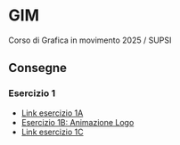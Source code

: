 # GIM
Corso di Grafica in movimento 2025 / SUPSI   



## Consegne   
### Esercizio 1
- [Link esercizio 1A]()
- [Esercizio 1B: Animazione Logo](https://dadiccs.github.io/gim/esercizio_1B/index.html)
- [Link esercizio 1C]()
